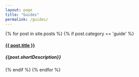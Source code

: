 ```yaml
---
layout: page
title: "Guides"
permalink: /guides/
---
```


<!-- Repeat all of the guides -->
{% for post in site.posts %}
{% if post.category == 'guide' %}

  <div class = "guideItem">
  <h4 class = "guideItemTitle"><a href="{{ post.url }}">{{ post.title }}</a></h4>
  <h5 class = "guideItemDesc">{{post.shortDescription}}</h5>
  </div>

{% endif %}
{% endfor %}
